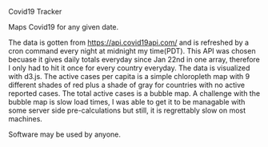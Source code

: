 Covid19 Tracker

Maps Covid19 for any given date.

The data is gotten from https://api.covid19api.com/ and is refreshed by a cron command every night at midnight my time(PDT). This API was chosen becuase it gives daily totals everyday since Jan 22nd in one array, therefore I only had to hit it once for every country everyday. The data is visualized with d3.js. The active cases per capita is a simple chloropleth map with 9 different shades of red plus a shade of gray for countries with no active reported cases. The total active cases is a bubble map. A challenge with the bubble map is slow load times, I was able to get it to be managable with some server side pre-calculations but still, it is regrettably slow on most machines. 

Software may be used by anyone.